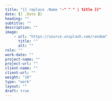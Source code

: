 ```yaml
---
title: "{{ replace .Name "-" " " | title }}"
date: {{ .Date }}
heading: ""
subtitle: ""
description: ""
image:
    - url: "https://source.unsplash.com/random"
      title: ""
      alt: ""
role: ""
work-date: ""
project-name: ""
project-url: ""
client-name: ""
client-url: ""
weight: "10"
type: "work"
layout: ""
draft: true
---
```

